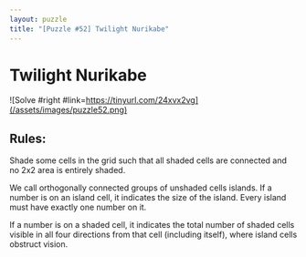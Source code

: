 ```yaml
---
layout: puzzle
title: "[Puzzle #52] Twilight Nurikabe"
---
```


# Twilight Nurikabe

![Solve #right #link=https://tinyurl.com/24xvx2vg](/assets/images/puzzle52.png)

## Rules:

Shade some cells in the grid such that all shaded cells are connected and no 2x2 area is entirely shaded.

We call orthogonally connected groups of unshaded cells islands. If a number is on an island cell, it indicates the size of the island. Every island must have exactly one number on it.

If a number is on a shaded cell, it indicates the total number of shaded cells visible in all four directions from that cell (including itself), where island cells obstruct vision. 
